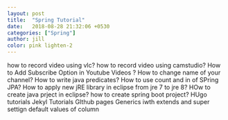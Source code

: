 ```yaml
---
layout: post
title:  "Spring Tutorial"
date:   2018-08-28 21:32:06 +0530
categories: ["Spring"]
author: jill
color: pink lighten-2
---
```


how to record video using vlc?
how to record video using camstudio?
How to Add Subscribe Option in Youtube Videos ?
How to change name of your channel?
How to write java predicates?
How to use count and in of SPring JPA?
How to apply new jRE library in eclipse from jre 7 to jre 8?
HOw to create java prject in eclipse?
how to create spring boot project?
HUgo tutorials
Jekyl Tutorials
GIthub pages
Generics iwth extends and super
settign default values of column